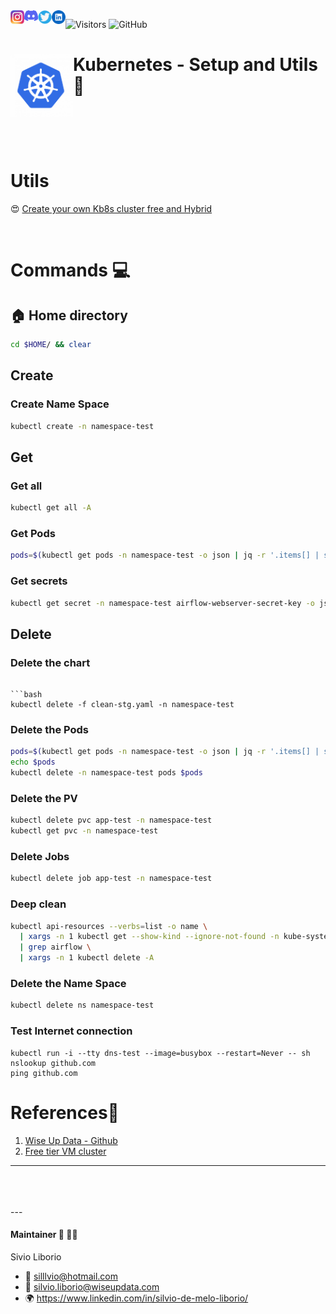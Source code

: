 
<a href="https://github.com/wiseupdata/wiseupdata">
  <img align="left" alt="Wise Up Data's Instagram" width="22px" src="https://raw.githubusercontent.com/wiseupdata/wiseupdata/main/assets/instagram.png" />   
</a> 
<a href="https://github.com/wiseupdata/wiseupdata">
  <img align="left" alt="wise Up Data's Discord" width="22px" src="https://raw.githubusercontent.com/wiseupdata/wiseupdata/main/assets/discord.png" />
</a>
<a href="https://github.com/wiseupdata/wiseupdata">
  <img align="left" alt="wise Up Data | Twitter" width="22px" src="https://raw.githubusercontent.com/wiseupdata/wiseupdata/main/assets/twitter.png" />
</a>
<a href="https://github.com/wiseupdata/wiseupdata">
  <img align="left" alt="wise Up Data's LinkedIN" width="22px" src="https://raw.githubusercontent.com/wiseupdata/wiseupdata/main/assets/linkedin.png" />
</a>

![Visitors](https://api.visitorbadge.io/api/visitors?path=https%3A%2F%2Fgithub.com%2Fwiseupdata%kubernetes&countColor=%2337d67a&style=flat)
![GitHub](https://img.shields.io/github/license/wiseupdata/kubernetes)


<h1>
<img align="left" alt="img" src="https://raw.githubusercontent.com/wiseupdata/kubernetes/main/assets/imgs/kubernetes.png" width="100" />

Kubernetes - Setup and Utils 🚀️

</h1>

<br>
<br>
<br>

# Utils

😍 [Create your own Kb8s cluster free and Hybrid](https://github.com/wiseupdata/kubernetes/tree/main/kb8-hybrid)

<br>

# Commands 💻

## 🏠 Home directory

```bash
cd $HOME/ && clear
```

## Create

### Create Name Space
```bash
kubectl create -n namespace-test
```

## Get

### Get all
```bash
kubectl get all -A
```

### Get Pods
```bash
pods=$(kubectl get pods -n namespace-test -o json | jq -r '.items[] | select(.metadata.name | contains("")) | .metadata.name') && echo $pods && echo $pods | xargs -n 1 kubectl logs -n namespace-test
```

### Get secrets
  ```bash
  kubectl get secret -n namespace-test airflow-webserver-secret-key -o jsonpath="{.data.webserver-secret-key}" | base64 --decode ; echo
```

## Delete

### Delete the chart
```

```bash
kubectl delete -f clean-stg.yaml -n namespace-test
```

### Delete the Pods
```bash
pods=$(kubectl get pods -n namespace-test -o json | jq -r '.items[] | select(.metadata.name | contains("")) | .metadata.name')
echo $pods
kubectl delete -n namespace-test pods $pods
```

### Delete the PV
```bash
kubectl delete pvc app-test -n namespace-test
kubectl get pvc -n namespace-test
```

### Delete Jobs
```bash
kubectl delete job app-test -n namespace-test
```

### Deep clean
```bash
kubectl api-resources --verbs=list -o name \
  | xargs -n 1 kubectl get --show-kind --ignore-not-found -n kube-system -o name \
  | grep airflow \
  | xargs -n 1 kubectl delete -A
```

### Delete the Name Space
```bash
kubectl delete ns namespace-test
```

### Test Internet connection

```
kubectl run -i --tty dns-test --image=busybox --restart=Never -- sh
nslookup github.com
ping github.com
```


# References🤘

1. [Wise Up Data - Github](https://github.com/wiseupdata)
1. [Free tier VM cluster](https://github.com/wiseupdata/terraform-oci-vm_cluster_free_tier)


---

<br>
<br><br>
---

#### Maintainer 🤗 👨‍💻

Sivio Liborio


- 💬 silllvio@hotmail.com
- 📧 silvio.liborio@wiseupdata.com
- 🌍 https://www.linkedin.com/in/silvio-de-melo-liborio/
